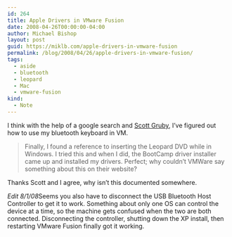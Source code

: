 ```yaml
---
id: 264
title: Apple Drivers in VMware Fusion
date: 2008-04-26T00:00:00-04:00
author: Michael Bishop
layout: post
guid: https://miklb.com/apple-drivers-in-vmware-fusion
permalink: /blog/2008/04/26/apple-drivers-in-vmware-fusion/
tags:
  - aside
  - bluetooth
  - leopard
  - Mac
  - vmware-fusion
kind:
  - Note
---
```

<p>I think with the help of a google search and <a href="http://blog.gruby.com/2007/12/14/bluetooth-in-vmware-fusion/">Scott Gruby</a>, I’ve figured out how to use my bluetooth keyboard in VM.</p>
<blockquote>Finally, I found a reference to inserting the Leopard DVD while in Windows. I tried this and when I did, the BootCamp driver installer came up and installed my drivers. Perfect; why couldn’t VMWare say something about this on their website?</blockquote>

<p>Thanks Scott and I agree, why isn’t this documented somewhere.</p>

<p><em>Edit 8/1/08</em>Seems you also have to disconnect the USB Bluetooth Host Controller to get it to work.  Something about only one OS can control the device at a time, so the machine gets confused when the two are both connected.  Disconnecting the controller, shutting down the XP install, then restarting VMware Fusion finally got it working.</p>